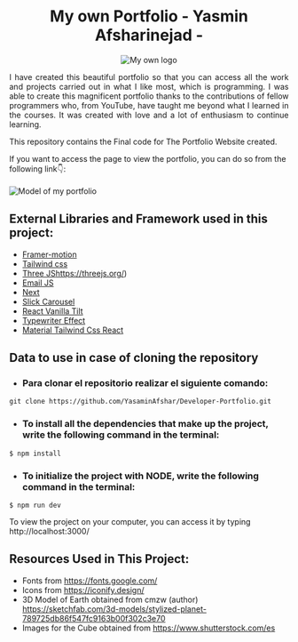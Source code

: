 <h1 align="center">My own Portfolio - Yasmin Afsharinejad -</h1>
<p align="center">
  <img src="https://res.cloudinary.com/dsrdpgpzy/image/upload/v1703996887/Portfolio/logo_xpgqiw.png" alt="My own logo">
</p>
<p align="justify">I have created this beautiful portfolio so that you can access all the work and projects carried out in what I like most, which is programming. I was able to create this magnificent portfolio thanks to the contributions of fellow programmers who, from YouTube, have taught me beyond what I learned in the courses. It was created with love and a lot of enthusiasm to continue learning. </p>

This repository contains the Final code for The Portfolio Website created. <br/>

If you want to access the page to view the portfolio, you can do so from the following link👇: <br/>
<br/>
<img src="https://res.cloudinary.com/dsrdpgpzy/image/upload/v1703997835/Portfolio/My_Portfolio_iaqaoo.png" alt="Model of my portfolio">

## External Libraries and Framework used in this project:

- [Framer-motion](https://www.framer.com/motion/) <br />
- [Tailwind css](https://tailwindcss.com/) <br />
- [Three JS](https://threejs.org/)https://threejs.org/) <br />
- [Email JS](https://www.emailjs.com/) <br/>
- [Next](https://nextjs.org/) <br/>
- [Slick Carousel](https://www.npmjs.com/package/slick-carousel) <br/>
- [React Vanilla Tilt](https://www.npmjs.com/package/react-vanilla-tilt) <br/>
- [Typewriter Effect](https://www.npmjs.com/package/typewriter-effect) <br/>
- [Material Tailwind Css React](https://www.material-tailwind.com/) <br/>

## Data to use in case of cloning the repository

- ### Para clonar el repositorio realizar el siguiente comando:
```
git clone https://github.com/YasaminAfshar/Developer-Portfolio.git
```

- ### To install all the dependencies that make up the project, write the following command in the terminal:
`$ npm install`

- ### To initialize the project with NODE, write the following command in the terminal:
`$ npm run dev` <br/>

To view the project on your computer, you can access it by typing http://localhost:3000/ 


## Resources Used in This Project:

- Fonts from https://fonts.google.com/ <br />
- Icons from https://iconify.design/ <br />
- 3D Model of Earth obtained from cmzw (author) https://sketchfab.com/3d-models/stylized-planet-789725db86f547fc9163b00f302c3e70 <br />
- Images for the Cube obtained from https://www.shutterstock.com/es
